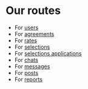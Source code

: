 # Our routes

- For [users](./USER)
- For [agreements](./AGREEMENT)
- For [rates](./RATE)
- For [selections](./SELECTION)
- For [selections applications](./APPLICATION)
- For [chats](./CHAT)
- For [messages](./MESSAGE)
- For [posts](./POST)
- For [reports](./REPORT)